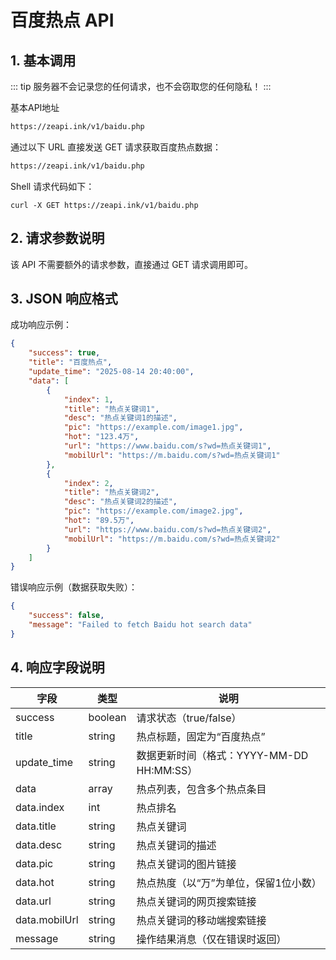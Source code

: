 # 百度热点 API

## 1. 基本调用

::: tip
服务器不会记录您的任何请求，也不会窃取您的任何隐私！
:::

基本API地址

```txt
https://zeapi.ink/v1/baidu.php
```

通过以下 URL 直接发送 GET 请求获取百度热点数据：

```txt
https://zeapi.ink/v1/baidu.php
```

Shell 请求代码如下：

```shell
curl -X GET https://zeapi.ink/v1/baidu.php
```

## 2. 请求参数说明

该 API 不需要额外的请求参数，直接通过 GET 请求调用即可。

## 3. JSON 响应格式

成功响应示例：

```json
{
    "success": true,
    "title": "百度热点",
    "update_time": "2025-08-14 20:40:00",
    "data": [
        {
            "index": 1,
            "title": "热点关键词1",
            "desc": "热点关键词1的描述",
            "pic": "https://example.com/image1.jpg",
            "hot": "123.4万",
            "url": "https://www.baidu.com/s?wd=热点关键词1",
            "mobilUrl": "https://m.baidu.com/s?wd=热点关键词1"
        },
        {
            "index": 2,
            "title": "热点关键词2",
            "desc": "热点关键词2的描述",
            "pic": "https://example.com/image2.jpg",
            "hot": "89.5万",
            "url": "https://www.baidu.com/s?wd=热点关键词2",
            "mobilUrl": "https://m.baidu.com/s?wd=热点关键词2"
        }
    ]
}
```

错误响应示例（数据获取失败）：

```json
{
    "success": false,
    "message": "Failed to fetch Baidu hot search data"
}
```

## 4. 响应字段说明

| 字段         | 类型    | 说明                                   |
|--------------|---------|---------------------------------------|
| success      | boolean | 请求状态（true/false）                |
| title        | string  | 热点标题，固定为“百度热点”             |
| update_time  | string  | 数据更新时间（格式：YYYY-MM-DD HH:MM:SS） |
| data         | array   | 热点列表，包含多个热点条目             |
| data.index   | int     | 热点排名                              |
| data.title   | string  | 热点关键词                            |
| data.desc    | string  | 热点关键词的描述                      |
| data.pic     | string  | 热点关键词的图片链接                  |
| data.hot     | string  | 热点热度（以“万”为单位，保留1位小数） |
| data.url     | string  | 热点关键词的网页搜索链接              |
| data.mobilUrl| string  | 热点关键词的移动端搜索链接            |
| message      | string  | 操作结果消息（仅在错误时返回）        |